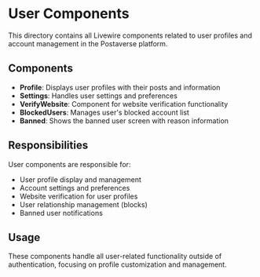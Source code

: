 # User Components

This directory contains all Livewire components related to user profiles and account management in the Postaverse platform.

## Components

- **Profile**: Displays user profiles with their posts and information
- **Settings**: Handles user settings and preferences
- **VerifyWebsite**: Component for website verification functionality
- **BlockedUsers**: Manages user's blocked account list
- **Banned**: Shows the banned user screen with reason information

## Responsibilities

User components are responsible for:
- User profile display and management
- Account settings and preferences
- Website verification for user profiles
- User relationship management (blocks)
- Banned user notifications

## Usage

These components handle all user-related functionality outside of authentication, focusing on profile customization and management.